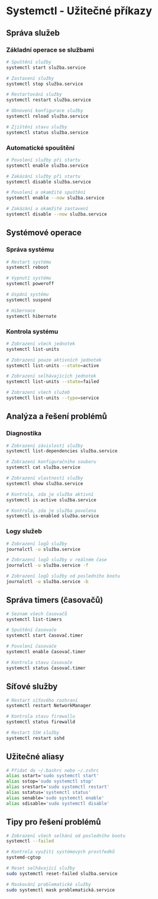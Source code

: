 # Systemctl - Užitečné příkazy

## Správa služeb
### Základní operace se službami
```bash
# Spuštění služby
systemctl start služba.service

# Zastavení služby
systemctl stop služba.service

# Restartování služby
systemctl restart služba.service

# Obnovení konfigurace služby
systemctl reload služba.service

# Zjištění stavu služby
systemctl status služba.service
```

### Automatické spouštění
```bash
# Povolení služby při startu
systemctl enable služba.service

# Zakázání služby při startu
systemctl disable služba.service

# Povolení a okamžité spuštění
systemctl enable --now služba.service

# Zakázání a okamžité zastavení
systemctl disable --now služba.service
```

## Systémové operace
### Správa systému
```bash
# Restart systému
systemctl reboot

# Vypnutí systému
systemctl poweroff

# Uspání systému
systemctl suspend

# Hibernace
systemctl hibernate
```

### Kontrola systému
```bash
# Zobrazení všech jednotek
systemctl list-units

# Zobrazení pouze aktivních jednotek
systemctl list-units --state=active

# Zobrazení selhávajících jednotek
systemctl list-units --state=failed

# Zobrazení všech služeb
systemctl list-units --type=service
```

## Analýza a řešení problémů
### Diagnostika
```bash
# Zobrazení závislostí služby
systemctl list-dependencies služba.service

# Zobrazení konfiguračního souboru
systemctl cat služba.service

# Zobrazení vlastností služby
systemctl show služba.service

# Kontrola, zda je služba aktivní
systemctl is-active služba.service

# Kontrola, zda je služba povolena
systemctl is-enabled služba.service
```

### Logy služeb
```bash
# Zobrazení logů služby
journalctl -u služba.service

# Zobrazení logů služby v reálném čase
journalctl -u služba.service -f

# Zobrazení logů služby od posledního bootu
journalctl -u služba.service -b
```

## Správa timers (časovačů)
```bash
# Seznam všech časovačů
systemctl list-timers

# Spuštění časovače
systemctl start časovač.timer

# Povolení časovače
systemctl enable časovač.timer

# Kontrola stavu časovače
systemctl status časovač.timer
```

## Síťové služby
```bash
# Restart síťového rozhraní
systemctl restart NetworkManager

# Kontrola stavu firewallu
systemctl status firewalld

# Restart SSH služby
systemctl restart sshd
```

## Užitečné aliasy
```bash
# Přidat do ~/.bashrc nebo ~/.zshrc
alias sstart='sudo systemctl start'
alias sstop='sudo systemctl stop'
alias srestart='sudo systemctl restart'
alias sstatus='systemctl status'
alias senable='sudo systemctl enable'
alias sdisable='sudo systemctl disable'
```

## Tipy pro řešení problémů
```bash
# Zobrazení všech selhání od posledního bootu
systemctl --failed

# Kontrola využití systémových prostředků
systemd-cgtop

# Reset selhávající služby
sudo systemctl reset-failed služba.service

# Maskování problematické služby
sudo systemctl mask problematická.service
```
